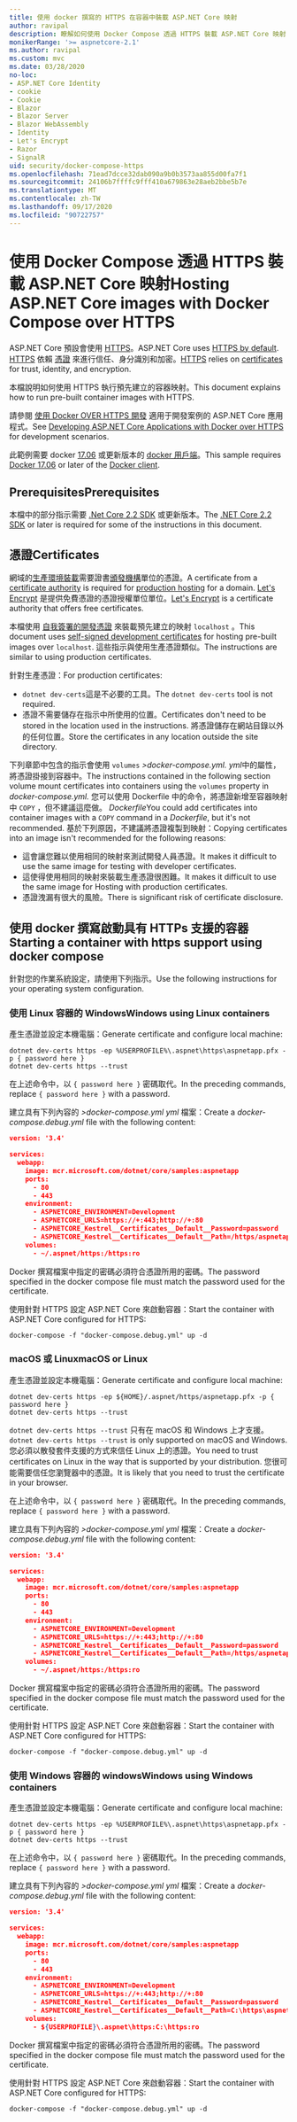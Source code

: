 ```yaml
---
title: 使用 docker 撰寫的 HTTPS 在容器中裝載 ASP.NET Core 映射
author: ravipal
description: 瞭解如何使用 Docker Compose 透過 HTTPS 裝載 ASP.NET Core 映射
monikerRange: '>= aspnetcore-2.1'
ms.author: ravipal
ms.custom: mvc
ms.date: 03/28/2020
no-loc:
- ASP.NET Core Identity
- cookie
- Cookie
- Blazor
- Blazor Server
- Blazor WebAssembly
- Identity
- Let's Encrypt
- Razor
- SignalR
uid: security/docker-compose-https
ms.openlocfilehash: 71ead7dcce32dab090a9b0b3573aa855d00fa7f1
ms.sourcegitcommit: 24106b7ffffc9fff410a679863e28aeb2bbe5b7e
ms.translationtype: MT
ms.contentlocale: zh-TW
ms.lasthandoff: 09/17/2020
ms.locfileid: "90722757"
---
```

# <a name="hosting-aspnet-core-images-with-docker-compose-over-https"></a><span data-ttu-id="43069-103">使用 Docker Compose 透過 HTTPS 裝載 ASP.NET Core 映射</span><span class="sxs-lookup"><span data-stu-id="43069-103">Hosting ASP.NET Core images with Docker Compose over HTTPS</span></span>


<span data-ttu-id="43069-104">ASP.NET Core 預設會使用 [HTTPS](./enforcing-ssl.md)。</span><span class="sxs-lookup"><span data-stu-id="43069-104">ASP.NET Core uses [HTTPS by default](./enforcing-ssl.md).</span></span> <span data-ttu-id="43069-105">[HTTPS](https://en.wikipedia.org/wiki/HTTPS) 依賴 [憑證](https://en.wikipedia.org/wiki/Public_key_certificate) 來進行信任、身分識別和加密。</span><span class="sxs-lookup"><span data-stu-id="43069-105">[HTTPS](https://en.wikipedia.org/wiki/HTTPS) relies on [certificates](https://en.wikipedia.org/wiki/Public_key_certificate) for trust, identity, and encryption.</span></span>

<span data-ttu-id="43069-106">本檔說明如何使用 HTTPS 執行預先建立的容器映射。</span><span class="sxs-lookup"><span data-stu-id="43069-106">This document explains how to run pre-built container images with HTTPS.</span></span>

<span data-ttu-id="43069-107">請參閱 [使用 Docker OVER HTTPS 開發](https://github.com/dotnet/dotnet-docker/blob/master/samples/run-aspnetcore-https-development.md) 適用于開發案例的 ASP.NET Core 應用程式。</span><span class="sxs-lookup"><span data-stu-id="43069-107">See [Developing ASP.NET Core Applications with Docker over HTTPS](https://github.com/dotnet/dotnet-docker/blob/master/samples/run-aspnetcore-https-development.md) for development scenarios.</span></span>

<span data-ttu-id="43069-108">此範例需要 docker [17.06](https://docs.docker.com/release-notes/docker-ce) 或更新版本的 [docker 用戶端](https://www.docker.com/products/docker)。</span><span class="sxs-lookup"><span data-stu-id="43069-108">This sample requires [Docker 17.06](https://docs.docker.com/release-notes/docker-ce) or later of the [Docker client](https://www.docker.com/products/docker).</span></span>

## <a name="prerequisites"></a><span data-ttu-id="43069-109">Prerequisites</span><span class="sxs-lookup"><span data-stu-id="43069-109">Prerequisites</span></span>

<span data-ttu-id="43069-110">本檔中的部分指示需要 [.Net Core 2.2 SDK](https://dotnet.microsoft.com/download) 或更新版本。</span><span class="sxs-lookup"><span data-stu-id="43069-110">The [.NET Core 2.2 SDK](https://dotnet.microsoft.com/download) or later is required for some of the instructions in this document.</span></span>

## <a name="certificates"></a><span data-ttu-id="43069-111">憑證</span><span class="sxs-lookup"><span data-stu-id="43069-111">Certificates</span></span>

<span data-ttu-id="43069-112">網域的[生產環境裝載](https://blogs.msdn.microsoft.com/webdev/2017/11/29/configuring-https-in-asp-net-core-across-different-platforms/)需要證書[頒發機構](https://wikipedia.org/wiki/Certificate_authority)單位的憑證。</span><span class="sxs-lookup"><span data-stu-id="43069-112">A certificate from a [certificate authority](https://wikipedia.org/wiki/Certificate_authority) is required for [production hosting](https://blogs.msdn.microsoft.com/webdev/2017/11/29/configuring-https-in-asp-net-core-across-different-platforms/) for a domain.</span></span> <span data-ttu-id="43069-113">[Let's Encrypt](https://letsencrypt.org/) 是提供免費憑證的憑證授權單位單位。</span><span class="sxs-lookup"><span data-stu-id="43069-113">[Let's Encrypt](https://letsencrypt.org/) is a certificate authority that offers free certificates.</span></span>

<span data-ttu-id="43069-114">本檔使用 [自我簽署的開發憑證](https://wikipedia.org/wiki/Self-signed_certificate) 來裝載預先建立的映射 `localhost` 。</span><span class="sxs-lookup"><span data-stu-id="43069-114">This document uses [self-signed development certificates](https://wikipedia.org/wiki/Self-signed_certificate) for hosting pre-built images over `localhost`.</span></span> <span data-ttu-id="43069-115">這些指示與使用生產憑證類似。</span><span class="sxs-lookup"><span data-stu-id="43069-115">The instructions are similar to using production certificates.</span></span>

<span data-ttu-id="43069-116">針對生產憑證：</span><span class="sxs-lookup"><span data-stu-id="43069-116">For production certificates:</span></span>

* <span data-ttu-id="43069-117">`dotnet dev-certs`這是不必要的工具。</span><span class="sxs-lookup"><span data-stu-id="43069-117">The `dotnet dev-certs` tool is not required.</span></span>
* <span data-ttu-id="43069-118">憑證不需要儲存在指示中所使用的位置。</span><span class="sxs-lookup"><span data-stu-id="43069-118">Certificates don't need to be stored in the location used in the instructions.</span></span> <span data-ttu-id="43069-119">將憑證儲存在網站目錄以外的任何位置。</span><span class="sxs-lookup"><span data-stu-id="43069-119">Store the certificates in any location outside the site directory.</span></span>

<span data-ttu-id="43069-120">下列章節中包含的指示會使用 `volumes` *>docker-compose.yml. yml*中的屬性，將憑證掛接到容器中。</span><span class="sxs-lookup"><span data-stu-id="43069-120">The instructions contained in the following section volume mount certificates into containers using the `volumes` property in *docker-compose.yml.*</span></span> <span data-ttu-id="43069-121">您可以使用 Dockerfile 中的命令，將憑證新增至容器映射中 `COPY` ，但不建議這麼做。 *Dockerfile*</span><span class="sxs-lookup"><span data-stu-id="43069-121">You could add certificates into container images with a `COPY` command in a *Dockerfile*, but it's not recommended.</span></span> <span data-ttu-id="43069-122">基於下列原因，不建議將憑證複製到映射：</span><span class="sxs-lookup"><span data-stu-id="43069-122">Copying certificates into an image isn't recommended for the following reasons:</span></span>

* <span data-ttu-id="43069-123">這會讓您難以使用相同的映射來測試開發人員憑證。</span><span class="sxs-lookup"><span data-stu-id="43069-123">It makes it difficult to use the same image for testing with developer certificates.</span></span>
* <span data-ttu-id="43069-124">這使得使用相同的映射來裝載生產憑證很困難。</span><span class="sxs-lookup"><span data-stu-id="43069-124">It makes it difficult to use the same image for Hosting with production certificates.</span></span>
* <span data-ttu-id="43069-125">憑證洩漏有很大的風險。</span><span class="sxs-lookup"><span data-stu-id="43069-125">There is significant risk of certificate disclosure.</span></span>

## <a name="starting-a-container-with-https-support-using-docker-compose"></a><span data-ttu-id="43069-126">使用 docker 撰寫啟動具有 HTTPs 支援的容器</span><span class="sxs-lookup"><span data-stu-id="43069-126">Starting a container with https support using docker compose</span></span>

<span data-ttu-id="43069-127">針對您的作業系統設定，請使用下列指示。</span><span class="sxs-lookup"><span data-stu-id="43069-127">Use the following instructions for your operating system configuration.</span></span>

### <a name="windows-using-linux-containers"></a><span data-ttu-id="43069-128">使用 Linux 容器的 Windows</span><span class="sxs-lookup"><span data-stu-id="43069-128">Windows using Linux containers</span></span>

<span data-ttu-id="43069-129">產生憑證並設定本機電腦：</span><span class="sxs-lookup"><span data-stu-id="43069-129">Generate certificate and configure local machine:</span></span>

```dotnetcli
dotnet dev-certs https -ep %USERPROFILE%\.aspnet\https\aspnetapp.pfx -p { password here }
dotnet dev-certs https --trust
```

<span data-ttu-id="43069-130">在上述命令中，以 `{ password here }` 密碼取代。</span><span class="sxs-lookup"><span data-stu-id="43069-130">In the preceding commands, replace `{ password here }` with a password.</span></span>

<span data-ttu-id="43069-131">建立具有下列內容的 _>docker-compose.yml yml_ 檔案：</span><span class="sxs-lookup"><span data-stu-id="43069-131">Create a _docker-compose.debug.yml_ file with the following content:</span></span>

```json
version: '3.4'

services:
  webapp:
    image: mcr.microsoft.com/dotnet/core/samples:aspnetapp
    ports:
      - 80
      - 443
    environment:
      - ASPNETCORE_ENVIRONMENT=Development
      - ASPNETCORE_URLS=https://+:443;http://+:80
      - ASPNETCORE_Kestrel__Certificates__Default__Password=password
      - ASPNETCORE_Kestrel__Certificates__Default__Path=/https/aspnetapp.pfx
    volumes:
      - ~/.aspnet/https:/https:ro
```
<span data-ttu-id="43069-132">Docker 撰寫檔案中指定的密碼必須符合憑證所用的密碼。</span><span class="sxs-lookup"><span data-stu-id="43069-132">The password specified in the docker compose file must match the password used for the certificate.</span></span>

<span data-ttu-id="43069-133">使用針對 HTTPS 設定 ASP.NET Core 來啟動容器：</span><span class="sxs-lookup"><span data-stu-id="43069-133">Start the container with ASP.NET Core configured for HTTPS:</span></span>

```console
docker-compose -f "docker-compose.debug.yml" up -d
```

### <a name="macos-or-linux"></a><span data-ttu-id="43069-134">macOS 或 Linux</span><span class="sxs-lookup"><span data-stu-id="43069-134">macOS or Linux</span></span>

<span data-ttu-id="43069-135">產生憑證並設定本機電腦：</span><span class="sxs-lookup"><span data-stu-id="43069-135">Generate certificate and configure local machine:</span></span>

```dotnetcli
dotnet dev-certs https -ep ${HOME}/.aspnet/https/aspnetapp.pfx -p { password here }
dotnet dev-certs https --trust
```

<span data-ttu-id="43069-136">`dotnet dev-certs https --trust` 只有在 macOS 和 Windows 上才支援。</span><span class="sxs-lookup"><span data-stu-id="43069-136">`dotnet dev-certs https --trust` is only supported on macOS and Windows.</span></span> <span data-ttu-id="43069-137">您必須以散發套件支援的方式來信任 Linux 上的憑證。</span><span class="sxs-lookup"><span data-stu-id="43069-137">You need to trust certificates on Linux in the way that is supported by your distribution.</span></span> <span data-ttu-id="43069-138">您很可能需要信任您瀏覽器中的憑證。</span><span class="sxs-lookup"><span data-stu-id="43069-138">It is likely that you need to trust the certificate in your browser.</span></span>

<span data-ttu-id="43069-139">在上述命令中，以 `{ password here }` 密碼取代。</span><span class="sxs-lookup"><span data-stu-id="43069-139">In the preceding commands, replace `{ password here }` with a password.</span></span>

<span data-ttu-id="43069-140">建立具有下列內容的 _>docker-compose.yml yml_ 檔案：</span><span class="sxs-lookup"><span data-stu-id="43069-140">Create a _docker-compose.debug.yml_ file with the following content:</span></span>

```json
version: '3.4'

services:
  webapp:
    image: mcr.microsoft.com/dotnet/core/samples:aspnetapp
    ports:
      - 80
      - 443
    environment:
      - ASPNETCORE_ENVIRONMENT=Development
      - ASPNETCORE_URLS=https://+:443;http://+:80
      - ASPNETCORE_Kestrel__Certificates__Default__Password=password
      - ASPNETCORE_Kestrel__Certificates__Default__Path=/https/aspnetapp.pfx
    volumes:
      - ~/.aspnet/https:/https:ro
```
<span data-ttu-id="43069-141">Docker 撰寫檔案中指定的密碼必須符合憑證所用的密碼。</span><span class="sxs-lookup"><span data-stu-id="43069-141">The password specified in the docker compose file must match the password used for the certificate.</span></span>

<span data-ttu-id="43069-142">使用針對 HTTPS 設定 ASP.NET Core 來啟動容器：</span><span class="sxs-lookup"><span data-stu-id="43069-142">Start the container with ASP.NET Core configured for HTTPS:</span></span>

```console
docker-compose -f "docker-compose.debug.yml" up -d
```

### <a name="windows-using-windows-containers"></a><span data-ttu-id="43069-143">使用 Windows 容器的 windows</span><span class="sxs-lookup"><span data-stu-id="43069-143">Windows using Windows containers</span></span>

<span data-ttu-id="43069-144">產生憑證並設定本機電腦：</span><span class="sxs-lookup"><span data-stu-id="43069-144">Generate certificate and configure local machine:</span></span>

```dotnetcli
dotnet dev-certs https -ep %USERPROFILE%\.aspnet\https\aspnetapp.pfx -p { password here }
dotnet dev-certs https --trust
```

<span data-ttu-id="43069-145">在上述命令中，以 `{ password here }` 密碼取代。</span><span class="sxs-lookup"><span data-stu-id="43069-145">In the preceding commands, replace `{ password here }` with a password.</span></span>

<span data-ttu-id="43069-146">建立具有下列內容的 _>docker-compose.yml yml_ 檔案：</span><span class="sxs-lookup"><span data-stu-id="43069-146">Create a _docker-compose.debug.yml_ file with the following content:</span></span>

```json
version: '3.4'

services:
  webapp:
    image: mcr.microsoft.com/dotnet/core/samples:aspnetapp
    ports:
      - 80
      - 443
    environment:
      - ASPNETCORE_ENVIRONMENT=Development
      - ASPNETCORE_URLS=https://+:443;http://+:80
      - ASPNETCORE_Kestrel__Certificates__Default__Password=password
      - ASPNETCORE_Kestrel__Certificates__Default__Path=C:\https\aspnetapp.pfx
    volumes:
      - ${USERPROFILE}\.aspnet\https:C:\https:ro
```
<span data-ttu-id="43069-147">Docker 撰寫檔案中指定的密碼必須符合憑證所用的密碼。</span><span class="sxs-lookup"><span data-stu-id="43069-147">The password specified in the docker compose file must match the password used for the certificate.</span></span>

<span data-ttu-id="43069-148">使用針對 HTTPS 設定 ASP.NET Core 來啟動容器：</span><span class="sxs-lookup"><span data-stu-id="43069-148">Start the container with ASP.NET Core configured for HTTPS:</span></span>

```console
docker-compose -f "docker-compose.debug.yml" up -d
```